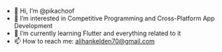 - 👋 Hi, I’m @pikachoof
- 👀 I’m interested in Competitive Programming and Cross-Platform App Development
- 🌱 I’m currently learning Flutter and everything related to it
- 📫 How to reach me: alihankelden70@gmail.com

<!---
pikachoof/pikachoof is a ✨ special ✨ repository because its `README.md` (this file) appears on your GitHub profile.
You can click the Preview link to take a look at your changes.
--->

